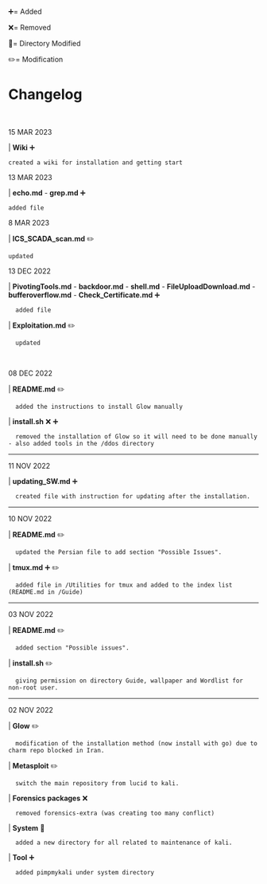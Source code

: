 :heavy_plus_sign:= Added

:x:= Removed

:file_folder:= Directory Modified

:pencil2:= Modification
<br>

# Changelog
<br>

15 MAR 2023

|   **Wiki** :heavy_plus_sign:
```
created a wiki for installation and getting start
```

13 MAR 2023

|   **echo.md** - **grep.md** :heavy_plus_sign:
```    
added file
```

8 MAR 2023

|   **ICS_SCADA_scan.md** :pencil2:
```
updated
```

13 DEC 2022

|     **PivotingTools.md**
    - **backdoor.md**
    - **shell.md**
    - **FileUploadDownload.md**
    - **bufferoverflow.md**
    - **Check_Certificate.md**
      :heavy_plus_sign: 
      
      added file

| **Exploitation.md** :pencil2:

      updated
      
</br>

08 DEC 2022

| **README.md** :pencil2:

      added the instructions to install Glow manually

| **install.sh** :x: :heavy_plus_sign:

      removed the installation of Glow so it will need to be done manually - also added tools in the /ddos directory 

<hr>
11 NOV 2022

| **updating_SW.md** :heavy_plus_sign:

      created file with instruction for updating after the installation.

<hr>
10 NOV 2022

| **README.md** :pencil2:

      updated the Persian file to add section "Possible Issues".

| **tmux.md** :heavy_plus_sign: :pencil2:

      added file in /Utilities for tmux and added to the index list (README.md in /Guide)

<hr>
03 NOV 2022

| **README.md** :pencil2:

      added section "Possible issues".

| **install.sh** :pencil2:

      giving permission on directory Guide, wallpaper and Wordlist for non-root user.

<hr>
02 NOV 2022

| **Glow** :pencil2:

      modification of the installation method (now install with go) due to charm repo blocked in Iran.
 
| **Metasploit** :pencil2:

      switch the main repository from lucid to kali.
    
| **Forensics packages** :x:

      removed forensics-extra (was creating too many conflict)
    
| **System** :file_folder:

      added a new directory for all related to maintenance of kali.
      
| **Tool** :heavy_plus_sign:

      added pimpmykali under system directory
